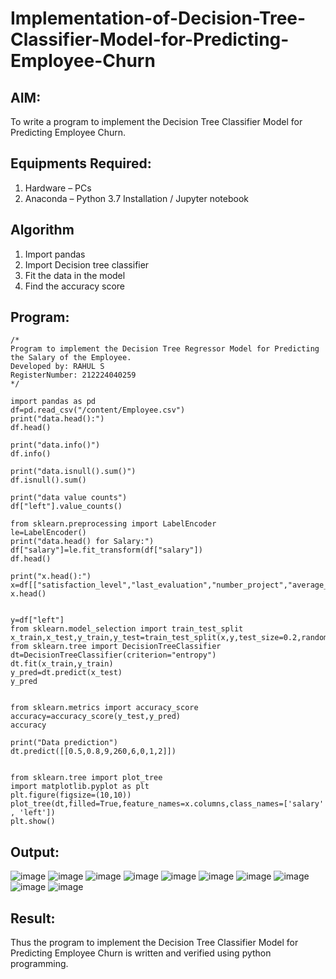 # Implementation-of-Decision-Tree-Classifier-Model-for-Predicting-Employee-Churn

## AIM:
To write a program to implement the Decision Tree Classifier Model for Predicting Employee Churn.

## Equipments Required:
1. Hardware – PCs
2. Anaconda – Python 3.7 Installation / Jupyter notebook

## Algorithm
1. Import pandas
2. Import Decision tree classifier
3. Fit the data in the model
4. Find the accuracy score 

## Program:
```
/*
Program to implement the Decision Tree Regressor Model for Predicting the Salary of the Employee.
Developed by: RAHUL S 
RegisterNumber: 212224040259
*/
```
```
import pandas as pd
df=pd.read_csv("/content/Employee.csv")
print("data.head():")
df.head()
```
```
print("data.info()")
df.info()
```
```
print("data.isnull().sum()")
df.isnull().sum()
```
```
print("data value counts")
df["left"].value_counts()
```
```
from sklearn.preprocessing import LabelEncoder
le=LabelEncoder()
print("data.head() for Salary:")
df["salary"]=le.fit_transform(df["salary"])
df.head()
```
```
print("x.head():")
x=df[["satisfaction_level","last_evaluation","number_project","average_montly_hours","time_spend_company","Work_accident","promotion_last_5years","salary"]]
x.head()
```
```

y=df["left"]
from sklearn.model_selection import train_test_split
x_train,x_test,y_train,y_test=train_test_split(x,y,test_size=0.2,random_state=100)
from sklearn.tree import DecisionTreeClassifier
dt=DecisionTreeClassifier(criterion="entropy")
dt.fit(x_train,y_train)
y_pred=dt.predict(x_test)
y_pred
```
```

from sklearn.metrics import accuracy_score
accuracy=accuracy_score(y_test,y_pred)
accuracy
```
```
print("Data prediction")
dt.predict([[0.5,0.8,9,260,6,0,1,2]])
```
```

from sklearn.tree import plot_tree
import matplotlib.pyplot as plt
plt.figure(figsize=(10,10))
plot_tree(dt,filled=True,feature_names=x.columns,class_names=['salary' , 'left'])
plt.show()
```
## Output:
![image](https://github.com/user-attachments/assets/729f156a-2aa9-4d44-a881-11aa0ee8b4b2)
![image](https://github.com/user-attachments/assets/e59695a1-040c-4334-a87c-2d7bff338ad3)
![image](https://github.com/user-attachments/assets/54891a24-e47c-4470-9d52-11f394d7ea38)
![image](https://github.com/user-attachments/assets/27216ab2-c2c8-4c75-90b3-b9111435a84f)
![image](https://github.com/user-attachments/assets/a1031a8a-6a2f-4edb-afe4-771ba7f501ae)
![image](https://github.com/user-attachments/assets/c1e7f6e6-ceaa-446a-8f82-a0294f4c8130)
![image](https://github.com/user-attachments/assets/8accd484-eaea-44e2-814a-1708afd982b9)
![image](https://github.com/user-attachments/assets/3c77533f-79e3-4580-a772-1e03bafff350)
![image](https://github.com/user-attachments/assets/bea65cf4-8c8c-40e6-930d-47d650fed8cc)
![image](https://github.com/user-attachments/assets/6c9ac447-f3b2-4049-ac26-f0eab4250f37)


## Result:
Thus the program to implement the  Decision Tree Classifier Model for Predicting Employee Churn is written and verified using python programming.

